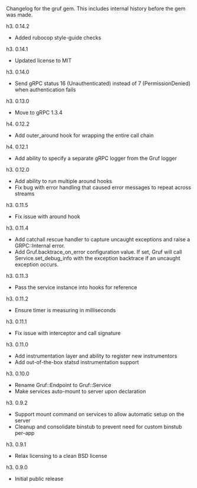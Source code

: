 Changelog for the gruf gem. This includes internal history before the gem was made.

h3. 0.14.2

- Added rubocop style-guide checks

h3. 0.14.1

- Updated license to MIT

h3. 0.14.0

- Send gRPC status 16 (Unauthenticated) instead of 7 (PermissionDenied) when authentication fails

h3. 0.13.0

- Move to gRPC 1.3.4

h4. 0.12.2

- Add outer_around hook for wrapping the entire call chain

h4. 0.12.1

- Add ability to specify a separate gRPC logger from the Gruf logger

h3. 0.12.0

- Add ability to run multiple around hooks
- Fix bug with error handling that caused error messages to repeat across streams 

h3. 0.11.5

- Fix issue with around hook

h3. 0.11.4

- Add catchall rescue handler to capture uncaught exceptions and
  raise a GRPC::Internal error.
- Add Gruf.backtrace_on_error configuration value. If set, Gruf
  will call Service.set_debug_info with the exception backtrace
  if an uncaught exception occurs.

h3. 0.11.3

- Pass the service instance into hooks for reference

h3. 0.11.2

- Ensure timer is measuring in milliseconds

h3. 0.11.1

- Fix issue with interceptor and call signature

h3. 0.11.0

- Add instrumentation layer and ability to register new instrumentors
- Add out-of-the-box statsd instrumentation support

h3. 0.10.0

- Rename Gruf::Endpoint to Gruf::Service
- Make services auto-mount to server upon declaration

h3. 0.9.2

- Support mount command on services to allow automatic setup on the server
- Cleanup and consolidate binstub to prevent need for custom binstub per-app

h3. 0.9.1

- Relax licensing to a clean BSD license

h3. 0.9.0

- Initial public release
